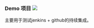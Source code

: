 ### Demo 项目 ![](https://travis-ci.com/slient2010/demo.svg?branch=master)

主要用于测试jenkins + github的持续集成。
